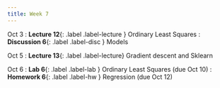 ```yaml
---
title: Week 7
---
```


Oct 3
: **Lecture 12**{: .label .label-lecture } Ordinary Least Squares
: **Discussion 6**{: .label .label-disc } Models

Oct 5
: **Lecture 13**{: .label .label-lecture} Gradient descent and Sklearn

Oct 6
: **Lab 6**{: .label .label-lab } Ordinary Least Squares (due Oct 10)
: **Homework 6**{: .label .label-hw } Regression (due Oct 12)
